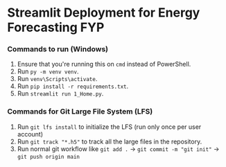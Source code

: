 # Streamlit Deployment for Energy Forecasting FYP

### Commands to run (Windows)
1. Ensure that you're running this on `cmd` instead of PowerShell.
2. Run `py -m venv venv`.
3. Run `venv\Scripts\activate`.
4. Run `pip install -r requirements.txt`.
5. Run `streamlit run 1_Home.py`.

### Commands for Git Large File System (LFS)
1. Run `git lfs install` to initialize the LFS (run only once per user account)
2. Run `git track "*.h5"` to track all the large files in the repository.
3. Run normal git workflow like `git add .` -> `git commit -m "git init"` -> `git push origin main` 